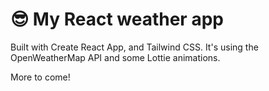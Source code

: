 # :sunglasses: My React weather app

Built with Create React App, and Tailwind CSS. It's using the OpenWeatherMap API and some Lottie animations.

More to come!